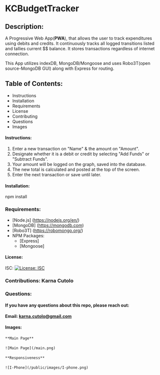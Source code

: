 # KCBudgetTracker

## Description: 

A Progressive Web App(**PWA**), that allows the user to track expenditures using debits and credits.  It continuously tracks all logged transitions listed and tallies current $$ balance.  It stores transactions regardless of internet connection.  

This App utilizes indexDB, MongoDB/Mongoose and uses Robo3T(open source-MongoDB GUI) along with Express for routing.

 
 ## Table of Contents: 
  * Instructions
  * Installation 
  * Requirements
  * License 
  * Contributing 
  * Questions 
  * Images 

   #### Instructions:

   1. Enter a new transaction on "Name" & the amount on "Amount".
   2. Designate whether it is a debit or credit by selecting "Add Funds" or "Subtract Funds".
   3. Your amount will be logged on the graph, saved into the database.
   4. The new total is calculated and posted at the top of the screen.
   5. Enter the next transaction or save until later.

   #### Installation: 

   npm install
   
   ### Requirements: 

   * [Node.js] (https://nodejs.org/en/)
   * [MongoDB] (https://mongodb.com)
   * [Robo3T] (https://robomongo.org/)
   * NPM Packages:
        * [Express] 
        * [Mongoose]
         

   
   #### License: 

   ISC: [![License: ISC](https://img.shields.io/badge/License-ISC-blue.svg)](https://opensource.org/licenses/ISC)
   
   ### Contributions: Karna Cutolo

   
   ### Questions: 
      
   #### If you have any questions about this repo, please reach out: 

   **Email: karna.cutolo@gmail.com**
     
   #### Images:

    **Main Page**

    ![Main Page](/main.png)

    **Responsiveness**

    ![I-Phone](/public/images/I-phone.png)